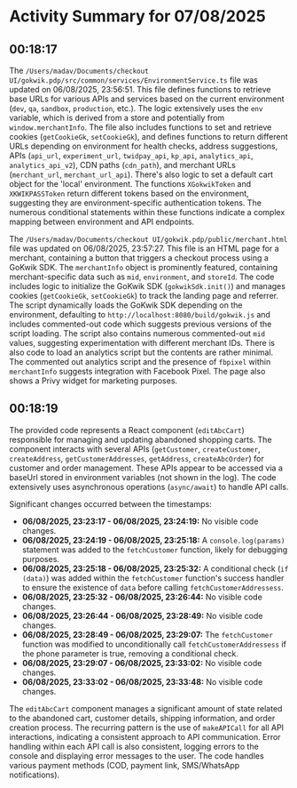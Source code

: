 # Activity Summary for 07/08/2025

## 00:18:17
The `/Users/madav/Documents/checkout UI/gokwik.pdp/src/common/services/EnvironmentService.ts` file was updated on 06/08/2025, 23:56:51.  This file defines functions to retrieve base URLs for various APIs and services based on the current environment (`dev`, `qa`, `sandbox`, `production`, etc.).  The logic extensively uses the `env` variable,  which is derived from a store and potentially from `window.merchantInfo`.  The file also includes functions to set and retrieve cookies (`getCookieGk`, `setCookieGk`), and defines  functions to return different URLs depending on environment for health checks, address suggestions, APIs (`api_url`, `experiment_url`, `twidpay_api`, `kp_api`, `analytics_api`, `analytics_api_v2`), CDN paths (`cdn_path`), and merchant URLs (`merchant_url`, `merchant_url_api`). There's also logic to set a default cart object for the 'local' environment.  The functions `XGokwikToken` and `XKWIKPASSToken` return different tokens based on the environment, suggesting they are environment-specific authentication tokens.  The numerous conditional statements within these functions indicate a complex mapping between environment and API endpoints.


The `/Users/madav/Documents/checkout UI/gokwik.pdp/public/merchant.html` file was updated on 06/08/2025, 23:57:27. This file is an HTML page for a merchant, containing a button that triggers a checkout process using a GoKwik SDK.  The `merchantInfo` object is prominently featured, containing merchant-specific data such as `mid`, `environment`, and `storeId`.  The code includes logic to initialize the GoKwik SDK (`gokwikSdk.init()`) and manages cookies (`getCookieGk`, `setCookieGk`) to track the landing page and referrer.  The script dynamically loads the GoKwik SDK depending on the environment, defaulting to `http://localhost:8080/build/gokwik.js` and includes commented-out code which suggests previous versions of the script loading. The script also contains numerous commented-out `mid` values, suggesting experimentation with different merchant IDs. There is also code to load an analytics script but the contents are rather minimal.  The commented out analytics script and the presence of  `fbpixel` within `merchantInfo` suggests integration with Facebook Pixel.  The page also shows a Privy widget for marketing purposes.


## 00:18:19
The provided code represents a React component (`editAbcCart`) responsible for managing and updating abandoned shopping carts.  The component interacts with several APIs (`getCustomer`, `createCustomer`, `createAddress`, `getCustomerAddresses`, `getAddress`, `createAbcOrder`) for customer and order management.  These APIs appear to be accessed via a baseUrl stored in environment variables (not shown in the log).  The code extensively uses asynchronous operations (`async/await`) to handle API calls.

Significant changes occurred between the timestamps:


* **06/08/2025, 23:23:17 - 06/08/2025, 23:24:19:** No visible code changes.
* **06/08/2025, 23:24:19 - 06/08/2025, 23:25:18:** A `console.log(params)` statement was added to the `fetchCustomer` function, likely for debugging purposes.
* **06/08/2025, 23:25:18 - 06/08/2025, 23:25:32:** A conditional check (`if (data)`) was added within the `fetchCustomer` function's success handler to ensure the existence of `data` before calling `fetchCustomerAddressess`.
* **06/08/2025, 23:25:32 - 06/08/2025, 23:26:44:**  No visible code changes.
* **06/08/2025, 23:26:44 - 06/08/2025, 23:28:49:** No visible code changes.
* **06/08/2025, 23:28:49 - 06/08/2025, 23:29:07:** The `fetchCustomer` function was modified to unconditionally call `fetchCustomerAddressess` if the phone parameter is true, removing a conditional check.
* **06/08/2025, 23:29:07 - 06/08/2025, 23:33:02:** No visible code changes.
* **06/08/2025, 23:33:02 - 06/08/2025, 23:33:48:** No visible code changes.


The `editAbcCart` component manages a significant amount of state related to the abandoned cart, customer details, shipping information, and order creation process.  The recurring pattern is the use of `makeAPICall` for all API interactions, indicating a consistent approach to API communication.  Error handling within each API call is also consistent, logging errors to the console and displaying error messages to the user.  The code handles various payment methods (COD, payment link, SMS/WhatsApp notifications).
